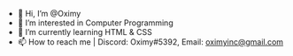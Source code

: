 - 👋 Hi, I’m @Oximy
- 👀 I’m interested in Computer Programming
- 🌱 I’m currently learning HTML & CSS
- 📫 How to reach me | Discord: Oximy#5392, Email: oximyinc@gmail.com
